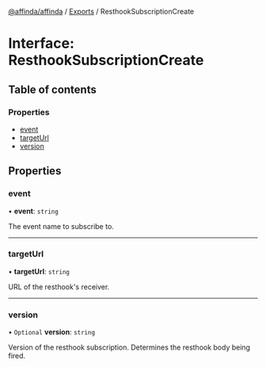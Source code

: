 [@affinda/affinda](../README.md) / [Exports](../modules.md) / ResthookSubscriptionCreate

# Interface: ResthookSubscriptionCreate

## Table of contents

### Properties

- [event](ResthookSubscriptionCreate.md#event)
- [targetUrl](ResthookSubscriptionCreate.md#targeturl)
- [version](ResthookSubscriptionCreate.md#version)

## Properties

### event

• **event**: `string`

The event name to subscribe to.

___

### targetUrl

• **targetUrl**: `string`

URL of the resthook's receiver.

___

### version

• `Optional` **version**: `string`

Version of the resthook subscription. Determines the resthook body being fired.
